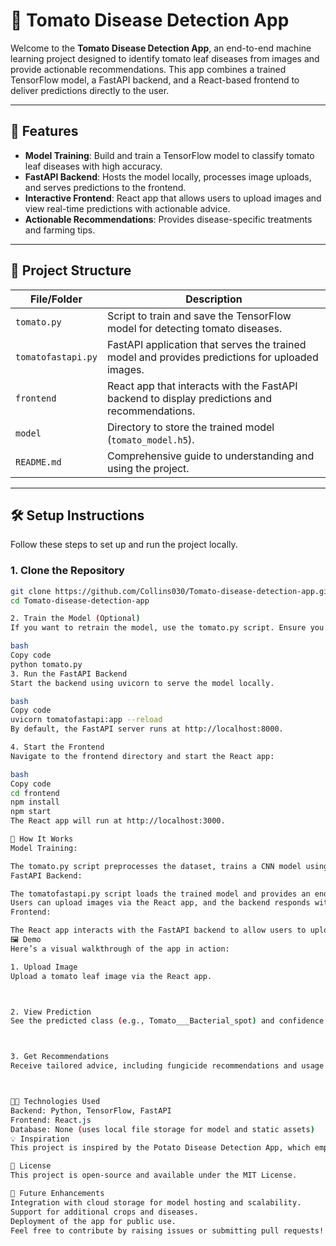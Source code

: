 # 🍅 Tomato Disease Detection App

Welcome to the **Tomato Disease Detection App**, an end-to-end machine learning project designed to identify tomato leaf diseases from images and provide actionable recommendations. This app combines a trained TensorFlow model, a FastAPI backend, and a React-based frontend to deliver predictions directly to the user.

---

## 🌟 Features

- **Model Training**: Build and train a TensorFlow model to classify tomato leaf diseases with high accuracy.
- **FastAPI Backend**: Hosts the model locally, processes image uploads, and serves predictions to the frontend.
- **Interactive Frontend**: React app that allows users to upload images and view real-time predictions with actionable advice.
- **Actionable Recommendations**: Provides disease-specific treatments and farming tips.

---

## 📂 Project Structure

| File/Folder         | Description                                                                                     |
|---------------------|-------------------------------------------------------------------------------------------------|
| `tomato.py`         | Script to train and save the TensorFlow model for detecting tomato diseases.                    |
| `tomatofastapi.py`  | FastAPI application that serves the trained model and provides predictions for uploaded images. |
| `frontend`          | React app that interacts with the FastAPI backend to display predictions and recommendations.  |
| `model`             | Directory to store the trained model (`tomato_model.h5`).                                       |
| `README.md`         | Comprehensive guide to understanding and using the project.                                    |

---

## 🛠️ Setup Instructions

Follow these steps to set up and run the project locally.

### 1. Clone the Repository

```bash
git clone https://github.com/Collins030/Tomato-disease-detection-app.git
cd Tomato-disease-detection-app

2. Train the Model (Optional)
If you want to retrain the model, use the tomato.py script. Ensure you have the required dataset and TensorFlow installed.

bash
Copy code
python tomato.py
3. Run the FastAPI Backend
Start the backend using uvicorn to serve the model locally.

bash
Copy code
uvicorn tomatofastapi:app --reload
By default, the FastAPI server runs at http://localhost:8000.

4. Start the Frontend
Navigate to the frontend directory and start the React app:

bash
Copy code
cd frontend
npm install
npm start
The React app will run at http://localhost:3000.

🚀 How It Works
Model Training:

The tomato.py script preprocesses the dataset, trains a CNN model using TensorFlow, and saves the trained model as tomato_model.h5.
FastAPI Backend:

The tomatofastapi.py script loads the trained model and provides an endpoint (/predict) for image-based predictions.
Users can upload images via the React app, and the backend responds with the predicted class and recommendations.
Frontend:

The React app interacts with the FastAPI backend to allow users to upload images and view predictions in an intuitive interface.
🖼️ Demo
Here’s a visual walkthrough of the app in action:

1. Upload Image
Upload a tomato leaf image via the React app.



2. View Prediction
See the predicted class (e.g., Tomato___Bacterial_spot) and confidence score.



3. Get Recommendations
Receive tailored advice, including fungicide recommendations and usage instructions.



🧑‍💻 Technologies Used
Backend: Python, TensorFlow, FastAPI
Frontend: React.js
Database: None (uses local file storage for model and static assets)
💡 Inspiration
This project is inspired by the Potato Disease Detection App, which employs similar techniques for detecting diseases in potato plants.

📜 License
This project is open-source and available under the MIT License.

🌱 Future Enhancements
Integration with cloud storage for model hosting and scalability.
Support for additional crops and diseases.
Deployment of the app for public use.
Feel free to contribute by raising issues or submitting pull requests!
